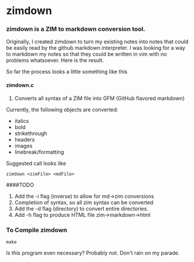 zimdown
=======

### zimdown is a ZIM to markdown conversion tool.
Originally, I created zimdown to turn my existing notes into notes that could
be easily read by the github markdown interpreter. I was looking for a way
to markdown my notes so that they could be written in vim with no problems 
whatsoever. Here is the result.  

So far the process looks a little something like this
#### zimdown.c
1. Converts all syntax of a ZIM file into GFM (GitHub flavored markdown)

Currently, the following objects are converted:
* italics
* bold
* strikethrough
* headers
* images
* linebreak/formatting


Suggested call looks like
```
zimdown <zimFile> <mdFile>
```

####TODO
1. Add the -i flag (inverse) to allow for md->zim conversions
2. Completion of syntax, so all zim syntax can be converted
3. Add the -d flag (directory) to convert entire directories.
4. Add -h flag to produce HTML file zim->markdown->html


### To Compile zimdown
```
make
```

Is this program even necessary? Probably not. Don't rain on my parade.
